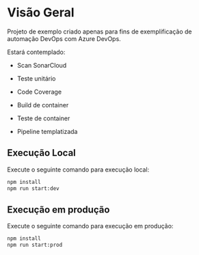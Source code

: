 # Visão Geral
Projeto de exemplo criado apenas para fins de exemplificação de automação DevOps com Azure DevOps.

Estará contemplado:

* Scan SonarCloud

* Teste unitário

* Code Coverage

* Build de container

* Teste de container

* Pipeline templatizada

## Execução Local
Execute o seguinte comando para execução local:
```sh
npm install
npm run start:dev
```

## Execução em produção
Execute o seguinte comando para execução em produção:
```sh
npm install
npm run start:prod
```